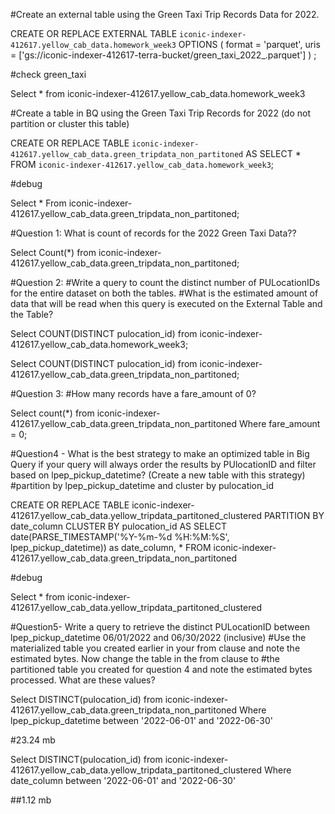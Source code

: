#Create an external table using the Green Taxi Trip Records Data for 2022. 

CREATE OR REPLACE EXTERNAL TABLE `iconic-indexer-412617.yellow_cab_data.homework_week3`
OPTIONS (
  format = 'parquet',
  uris = ['gs://iconic-indexer-412617-terra-bucket/green_taxi_2022_.parquet']
)
;

#check green_taxi

Select * from iconic-indexer-412617.yellow_cab_data.homework_week3

#Create a table in BQ using the Green Taxi Trip Records for 2022 (do not partition or cluster this table)

CREATE OR REPLACE TABLE `iconic-indexer-412617.yellow_cab_data.green_tripdata_non_partitoned` 
AS SELECT * FROM `iconic-indexer-412617.yellow_cab_data.homework_week3`;

#debug

Select *
From iconic-indexer-412617.yellow_cab_data.green_tripdata_non_partitoned;

#Question 1: What is count of records for the 2022 Green Taxi Data??

Select Count(*)
from iconic-indexer-412617.yellow_cab_data.green_tripdata_non_partitoned;

#Question 2:
#Write a query to count the distinct number of PULocationIDs for the entire dataset on both the tables.
#What is the estimated amount of data that will be read when this query is executed on the External Table and the Table?

Select COUNT(DISTINCT pulocation_id) from iconic-indexer-412617.yellow_cab_data.homework_week3;

Select COUNT(DISTINCT pulocation_id) from iconic-indexer-412617.yellow_cab_data.green_tripdata_non_partitoned;


#Question 3:
#How many records have a fare_amount of 0?

Select count(*) from iconic-indexer-412617.yellow_cab_data.green_tripdata_non_partitoned
Where fare_amount = 0;

#Question4 - What is the best strategy to make an optimized table in Big Query if your query will always order the results by PUlocationID and filter based on lpep_pickup_datetime? (Create a new table with this strategy)
#partition by lpep_pickup_datetime and cluster by pulocation_id

CREATE OR REPLACE TABLE iconic-indexer-412617.yellow_cab_data.yellow_tripdata_partitoned_clustered
PARTITION BY date_column
CLUSTER BY pulocation_id AS 
SELECT date(PARSE_TIMESTAMP('%Y-%m-%d %H:%M:%S', lpep_pickup_datetime)) as date_column, *
 FROM iconic-indexer-412617.yellow_cab_data.green_tripdata_non_partitoned

#debug

Select * from iconic-indexer-412617.yellow_cab_data.yellow_tripdata_partitoned_clustered


#Question5- Write a query to retrieve the distinct PULocationID between lpep_pickup_datetime 06/01/2022 and 06/30/2022 (inclusive)
#Use the materialized table you created earlier in your from clause and note the estimated bytes. Now change the table in the from clause to #the partitioned table you created for question 4 and note the estimated bytes processed. What are these values? 

Select DISTINCT(pulocation_id) from iconic-indexer-412617.yellow_cab_data.green_tripdata_non_partitoned
Where lpep_pickup_datetime between '2022-06-01' and '2022-06-30'

#23.24 mb

Select DISTINCT(pulocation_id) from iconic-indexer-412617.yellow_cab_data.yellow_tripdata_partitoned_clustered
Where date_column between '2022-06-01' and '2022-06-30'

##1.12 mb
